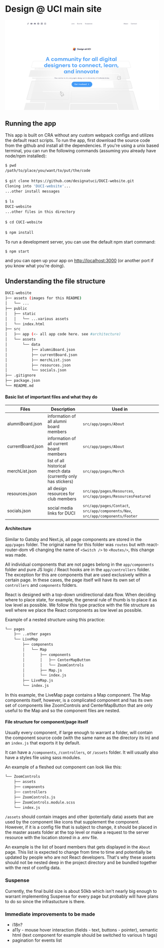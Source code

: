 # Design @ UCI main site
![homepage](./assets//home.png)
## Running the app

This app is built on CRA without any custom webpack configs and utilizes the default react scripts. To run the app, first download the source code from the github and install all the dependencies. If you're using a unix based terminal, you can run the following commands (assuming you already have node/npm installed):
```bash
$ pwd
/path/to/place/you/want/to/put/the/code

$ git clone https://github.com/designatuci/DUCI-website.git
Cloning into 'DUCI-website'...
...other install messages

$ ls 
DUCI-website
...other files in this directory

$ cd CUCI-website

$ npm install
```

To run a development server, you can use the default npm start command:

```bash
$ npm start
```

and you can open up your app on [http://localhost:3000](http://localhost:3000) (or another port if you know what you're doing).

## Understanding the file structure
```bash
DUCI-website
├── assets (images for this README)
│   └── ...
├── public 
│   ├── static
│   │   └── ...various assets
│   └── index.html
├── src
│   ├── app (<- all app code here. see #architecture)
│   └── assets
│       └── data
│           ├── alumniBoard.json
│           ├── currentBoard.json
│           ├── merchList.json
│           ├── resources.json
│           └── socials.json
├── .gitignore
├── package.json 
└── README.md
```

#### Basic list of important files and what they do

| Files | Description | Used in |
| --- | --- | --- |
| alumniBoard.json | information of all alumni board members | `src/app/pages/About` | 
| currentBoard.json | information of all current board members | `src/app/pages/About` |
| merchList.json | list of all historical merch data (currently only has stickers) | `src/app/pages/Merch` |
| resources.json | all design resources for club members | `src/app/pages/Resources`, `src/app/pages/ResourcesFeatured` |
| socials.json | social media links for DUCI | `src/app/pages/Contact`, `src/app/components/Nav`, `src/app/components/Footer` |


#### Architecture

Similar to Gatsby and Next.js, all page components are stored in the `app/pages` folder. The original name for this folder was `routes` but with react-router-dom v6 changing the name of `<Switch />` to `<Routes/>`, this change was made.

All individual components that are not pages belong in the `app/components` folder and pure JS logic / React hooks are in the `app/controllers` folder. The exception for this are components that are used exclusively within a certain page. In these cases, the page itself will have its own set of `controllers` and `components` folders.

React is designed with a top-down unidirectional data flow. When deciding where to place state, for example, the general rule of thumb is to place it as low level as possible. We follow this type practice with the file structure as well where we place the React components as low level as possible. 

Example of a nested structure using this practice:
```bash
└── pages
    ├── ..other pages
    └── LiveMap
        ├── components
        │   └── Map
        │       ├── components
        │       │   ├── CenterMapButton
        │       │   └── ZoomControls
        │       ├── Map.js
        │       └── index.js
        ├── LiveMap.js
        └── index.js
```

In this example, the LiveMap page contains a Map component. The Map components itself, however, is a complicated component and has its own set of components like ZoomControls and CenterMapButton that are only useful to the Map and so the component files are nested.

#### File structure for component/page itself

Usually every component, if large enough to warrant a folder, will contain the component source code (with the same name as the directory its in) and an `index.js` that exports it by default.

It can have a `/components`, `/controllers`, or `/assets` folder. It will usually also have a styles file using sass modules.

An example of a fleshed out component can look like this:

```bash
└── ZoomControls
    ├── assets
    ├── components
    ├── controllers
    ├── ZoomControls.js
    ├── ZoomControls.module.scss
    └── index.js
```

`/assets` should contain images and other (potentially data) assets that are used by the component like icons that supplement the component. However, if it is a config file that is subject to change, it should be placed in the master assets folder at the top level or make a request to the server resource with the location stored in a .env file.

An example is the list of board members that gets displayed in the `About` page. This list is expected to change from time to time and potentially be updated by people who are not React developers. That's why these assets should not be nested deep in the project directory and be bundled together with the rest of config data.

### Suspense

Currently, the final build size is about 50kb which isn't nearly big enough to warrant implementing Suspense for every page but probably will have plans to do so since the infrastucture is there.

### Immediate improvements to be made

* i18n?
* a11y - mouse hover interaction (fields - text, buttons - pointer), semantic html (text component for example should be switched to various h tags)
* pagination for events list
